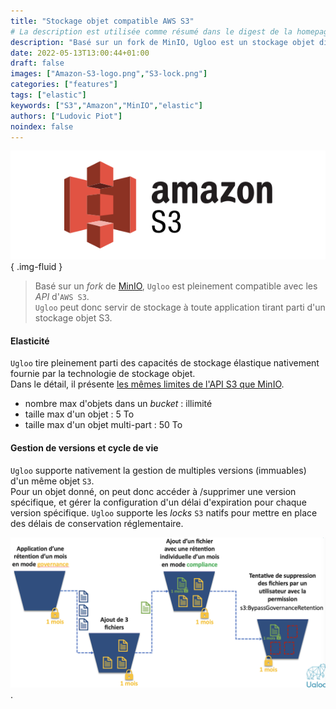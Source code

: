 ```yaml
---
title: "Stockage objet compatible AWS S3"
# La description est utilisée comme résumé dans le digest de la homepage
description: "Basé sur un fork de MinIO, Ugloo est un stockage objet distribué pleinement compatible avec les API d'AWS S3."
date: 2022-05-13T13:00:44+01:00
draft: false
images: ["Amazon-S3-logo.png","S3-lock.png"]
categories: ["features"]
tags: ["elastic"]
keywords: ["S3","Amazon","MinIO","elastic"]
authors: ["Ludovic Piot"]
noindex: false
---
```


![Stockage objet compatible AWS S3](Amazon-S3-logo.png "Logo Amazon S3")
{ .img-fluid }

> Basé sur un _fork_ de [MinIO](https://min.io/), `Ugloo` est pleinement compatible avec les _API_ d'`AWS S3`.  
> `Ugloo` peut donc servir de stockage à toute application tirant parti d'un stockage objet S3.

#### Elasticité

`Ugloo` tire pleinement parti des capacités de stockage élastique nativement fournie par la technologie de stockage objet.  
Dans le détail, il présente [les mêmes limites de l'API S3 que MinIO](https://github.com/minio/minio/blob/master/docs/minio-limits.md#limits-of-s3-api).

* nombre max d'objets dans un _bucket_ : illimité
* taille max d'un objet : 5 To
* taille max d'un objet multi-part : 50 To

#### Gestion de versions et cycle de vie

`Ugloo` supporte nativement la gestion de multiples versions (immuables) d'un même objet `S3`.  
Pour un objet donné, on peut donc accéder à /supprimer une version spécifique, et gérer la configuration d'un délai d'expiration pour chaque version spécifique.
`Ugloo` supporte les _locks_ `S3` natifs pour mettre en place des délais de conservation réglementaire.

![Locks Amazon S3](S3-lock.png "Locks Amazon S3").

